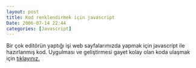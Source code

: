 ```yaml
---
layout: post
title: Kod renklendirmek için javascript
Date: 2006-07-14 22:44
categories: [Javascript]
---
```


Bir çok editörün yaptığı işi web sayfalarımızda yapmak için javascript
ile hazırlanmış kod. Uygulması ve geliştirmesi gayet kolay olan koda
ulaşmak için [tıklayınız.][]

  [tıklayınız.]: http://www.dreamprojections.com/syntaxhighlighter/
